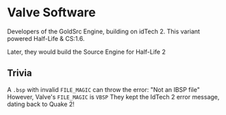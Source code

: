 # Valve Software

Developers of the GoldSrc Engine, building on idTech 2.
This variant powered Half-Life & CS:1.6.

Later, they would build the Source Engine for Half-Life 2


## Trivia
A `.bsp` with invalid `FILE_MAGIC` can throw the error: "Not an IBSP file"
However, Valve's `FILE_MAGIC` is `VBSP`
They kept the IdTech 2 error message, dating back to Quake 2!
